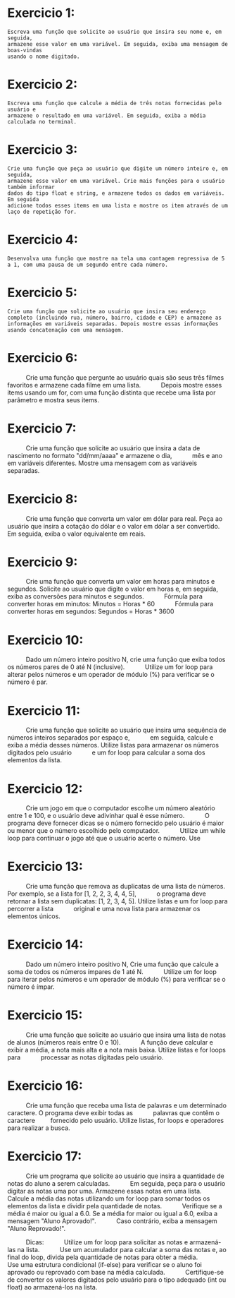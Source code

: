 # Exercicio 1:
    Escreva uma função que solicite ao usuário que insira seu nome e, em seguida,
	armazene esse valor em uma variável. Em seguida, exiba uma mensagem de boas-vindas
	usando o nome digitado.
    
# Exercicio 2:
	Escreva uma função que calcule a média de três notas fornecidas pelo usuário e
	armazene o resultado em uma variável. Em seguida, exiba a média calculada no terminal.

# Exercicio 3:
	Crie uma função que peça ao usuário que digite um número inteiro e, em seguida,
	armazene esse valor em uma variável. Crie mais funções para o usuário também informar 
	dados do tipo float e string, e armazene todos os dados em variáveis. Em seguida
	adicione todos esses items em uma lista e mostre os item através de um laço de repetição for.

# Exercicio 4:
	Desenvolva uma função que mostre na tela uma contagem regressiva de 5 a 1, com uma pausa de um segundo entre cada número.

# Exercicio 5:
	Crie uma função que solicite ao usuário que insira seu endereço completo (incluindo rua, número, bairro, cidade e CEP) e armazene as informações em variáveis separadas. Depois mostre essas informações usando concatenação com uma mensagem.

# Exercicio 6:
      Crie uma função que pergunte ao usuário quais são seus três filmes favoritos e armazene cada filme em uma lista.
      Depois mostre esses items usando um for, com uma função distinta que recebe uma lista por parâmetro e mostra seus items.

# Exercicio 7:
      Crie uma função que solicite ao usuário que insira a data de nascimento no formato "dd/mm/aaaa" e armazene o dia,
      mês e ano em variáveis diferentes. Mostre uma mensagem com as variáveis separadas.

# Exercicio 8:
      Crie uma função que converta um valor em dólar para real. Peça ao usuário que insira a cotação do dólar e o valor em dólar a ser convertido. Em seguida, exiba o valor equivalente em reais.

# Exercicio 9:
      Crie uma função que converta um valor em horas para minutos e segundos. Solicite ao usuário que digite o valor em horas e, em seguida, exiba as conversões para minutos e segundos.
      Fórmula para converter horas em minutos: Minutos = Horas * 60
      Fórmula para converter horas em segundos: Segundos = Horas * 3600

# Exercicio 10:
      Dado um número inteiro positivo N, crie uma função que exiba todos os números pares de 0 até N (inclusive).
      Utilize um for loop para alterar pelos números e um operador de módulo (%) para verificar se o número é par.

# Exercicio 11:
      Crie uma função que solicite ao usuário que insira uma sequência de números inteiros separados por espaço e,
      em seguida, calcule e exiba a média desses números. Utilize listas para armazenar os números digitados pelo usuário
      e um for loop para calcular a soma dos elementos da lista.

# Exercicio 12:
      Crie um jogo em que o computador escolhe um número aleatório entre 1 e 100, e o usuário deve adivinhar qual é esse número.
      O programa deve fornecer dicas se o número fornecido pelo usuário é maior ou menor que o número escolhido pelo computador.
      Utilize um while loop para continuar o jogo até que o usuário acerte o número. Use

# Exercicio 13:
      Crie uma função que remova as duplicatas de uma lista de números. Por exemplo, se a lista for [1, 2, 2, 3, 4, 4, 5],
      o programa deve retornar a lista sem duplicatas: [1, 2, 3, 4, 5]. Utilize listas e um for loop para percorrer a lista
      original e uma nova lista para armazenar os elementos únicos.

# Exercicio 14:
      Dado um número inteiro positivo N, Crie uma função que calcule a soma de todos os números ímpares de 1 até N.
      Utilize um for loop para iterar pelos números e um operador de módulo (%) para verificar se o número é ímpar.

# Exercicio 15:
      Crie uma função que solicite ao usuário que insira uma lista de notas de alunos (números reais entre 0 e 10).
      A função deve calcular e exibir a média, a nota mais alta e a nota mais baixa. Utilize listas e for loops para
      processar as notas digitadas pelo usuário.

# Exercicio 16:
      Crie uma função que receba uma lista de palavras e um determinado caractere. O programa deve exibir todas as
      palavras que contêm o caractere     fornecido pelo usuário. Utilize listas, for loops e operadores para realizar a busca.

# Exercicio 17:
      Crie um programa que solicite ao usuário que insira a quantidade de notas do aluno a serem calculadas.
      Em seguida, peça para o usuário digitar as notas uma por uma. Armazene essas notas em uma lista.
      Calcule a média das notas utilizando um for loop para somar todos os elementos da lista e dividir pela quantidade de notas.
      Verifique se a média é maior ou igual a 6.0. Se a média for maior ou igual a 6.0, exiba a mensagem "Aluno Aprovado!".
      Caso contrário, exiba a mensagem "Aluno Reprovado!".

      Dicas:
      Utilize um for loop para solicitar as notas e armazená-las na lista.
      Use um acumulador para calcular a soma das notas e, ao final do loop, divida pela quantidade de notas para obter a média.
      Use uma estrutura condicional (if-else) para verificar se o aluno foi aprovado ou reprovado com base na média calculada.
      Certifique-se de converter os valores digitados pelo usuário para o tipo adequado (int ou float) ao armazená-los na lista.